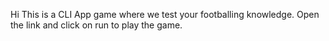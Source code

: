 Hi This is a CLI App game where we test your footballing knowledge. Open the link and click on run to play the game.